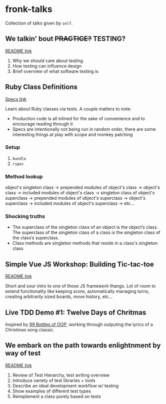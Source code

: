# fronk-talks

Collection of talks given by `self`.

## We talkin' bout ~~PRACTICE?~~ TESTING?
[README link](we-talkin-bout-testing.md)

1. Why we should care about testing
2. How testing can influence design
3. Brief overview of what software testing is

## Ruby Class Definitions
[Specs link](https://github.com/FTLam11/fronk-talks/tree/master/spec)

Learn about Ruby classes via tests. A couple matters to note:

* Production code is all inlined for the sake of convenience and to
  encourage reading through it
* Specs are intentionally not being run in random order, there are some
  interesting things at play with scope and monkey patching

### Setup

1. `bundle`
2. `rspec`

### Method lookup

object's singleton class -> prepended modules of object's class -> object's class
-> included modules of object's class -> singleton class of object's
superclass -> prepended modules of object's superclass -> object's
superclass -> included modules of object's superclass -> etc...

### Shocking truths

* The superclass of the singleton class of an object is the object’s
  class. The superclass of the singleton class of a class is the
  singleton class of the class’s superclass.
* Class methods are singleton methods that reside in a class's singleton
  class

## Simple Vue JS Workshop: Building Tic-tac-toe
[README link](vue-workshop.md)

Short and sour intro to one of those JS framework thangs. Lot of room to
extend functionality like keeping score, automatically managing turns,
creating arbitrarily sized boards, move history, etc...

## Live TDD Demo #1: Twelve Days of Chritmas

Inspired by [99 Bottles of OOP](https://www.sandimetz.com/99bottles),
working through outputing the lyrics of a Christmas song classic.

## We embark on the path towards enlightnment by way of test
[README link](we-talkin-bout-testing.md)

1. Review of Test Hierarchy, test writing overview
2. Introduce variety of test libraries + tools
3. Describe an ideal development workflow w/ testing
4. Show examples of different test types
5. Reimplement a class purely based on tests
